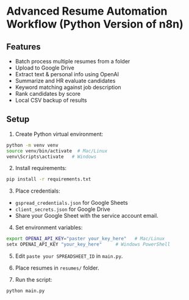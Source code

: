 # Advanced Resume Automation Workflow (Python Version of n8n)

## Features
- Batch process multiple resumes from a folder
- Upload to Google Drive
- Extract text & personal info using OpenAI
- Summarize and HR evaluate candidates
- Keyword matching against job description
- Rank candidates by score
- Local CSV backup of results

## Setup
1. Create Python virtual environment:
```bash
python -m venv venv
source venv/bin/activate  # Mac/Linux
venv\Scripts\activate   # Windows
```

2. Install requirements:
```bash
pip install -r requirements.txt
```

3. Place credentials:
- `gspread_credentials.json` for Google Sheets
- `client_secrets.json` for Google Drive
- Share your Google Sheet with the service account email.

4. Set environment variables:
```bash
export OPENAI_API_KEY="paster your_key_here"   # Mac/Linux
setx OPENAI_API_KEY "your_key_here"     # Windows PowerShell
```

5. Edit `paste your SPREADSHEET_ID` in `main.py`.

6. Place resumes in `resumes/` folder.

7. Run the script:
```bash
python main.py
```
